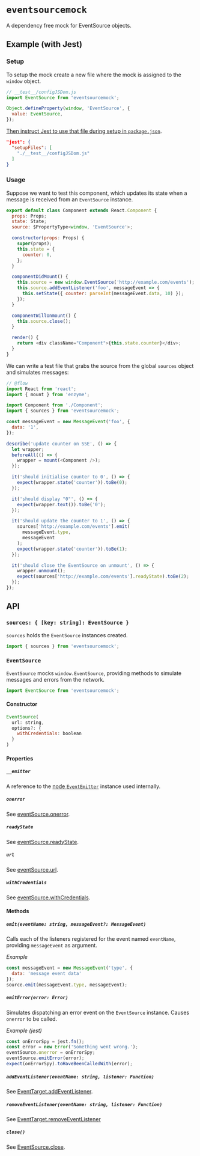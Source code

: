 # `eventsourcemock`

A dependency free mock for EventSource objects.


## Example (with Jest)
### Setup
To setup the mock create a new file where the mock is assigned to the `window` object.

```js
// __test__/configJSDom.js
import EventSource from 'eventsourcemock';

Object.defineProperty(window, 'EventSource', {
  value: EventSource,
});
```
[Then instruct Jest to use that file during setup in `package.json`](https://facebook.github.io/jest/docs/configuration.html#setupfiles-array).
```json
"jest": {
  "setupFiles": [
    "./__test__/configJSDom.js"
  ]
}
```

### Usage
Suppose we want to test this component, which updates its state when a message is received from an `EventSource` instance.

```js
export default class Component extends React.Component {
  props: Props;
  state: State;
  source: $PropertyType<window, 'EventSource'>;

  constructor(props: Props) {
    super(props);
    this.state = {
      counter: 0,
    };
  }

  componentDidMount() {
    this.source = new window.EventSource('http://example.com/events');
    this.source.addEventListener('foo', messageEvent => {
      this.setState({ counter: parseInt(messageEvent.data, 10) });
    });
  }

  componentWillUnmount() {
    this.source.close();
  }

  render() {
    return <div className="Component">{this.state.counter}</div>;
  }
}
```

We can write a test file that grabs the source from the global `sources` object and simulates messages:

```js
// @flow
import React from 'react';
import { mount } from 'enzyme';

import Component from './Component';
import { sources } from 'eventsourcemock';

const messageEvent = new MessageEvent('foo', {
  data: '1',
});

describe('update counter on SSE', () => {
  let wrapper;
  beforeAll(() => {
    wrapper = mount(<Component />);
  });

  it('should initialise counter to 0', () => {
    expect(wrapper.state('counter')).toBe(0);
  });

  it('should display "0"', () => {
    expect(wrapper.text()).toBe('0');
  });

  it('should update the counter to 1', () => {
    sources['http://example.com/events'].emit(
      messageEvent.type,
      messageEvent
    );
    expect(wrapper.state('counter')).toBe(1);
  });

  it('should close the EventSource on unmount', () => {
    wrapper.unmount();
    expect(sources['http://example.com/events'].readyState).toBe(2);
  });
});

```

## API
### `sources: { [key: string]: EventSource }`
`sources` holds the `EventSource` instances created.

```js
import { sources } from 'eventsourcemock';
```

### `EventSource`
`EventSource` mocks `window.EventSource`, providing methods to simulate messages and errors from the network.
```js
import EventSource from 'eventsourcemock';
```
#### Constructor
```js
EventSource(
  url: string,
  options?: {
    withCredentials: boolean
  }
)
```

#### Properties
##### `__emitter`
A reference to the [node `EventEmitter`](https://nodejs.org/api/events.html#events_class_eventemitter) instance used internally.

##### `onerror`
See [eventSource.onerror](https://developer.mozilla.org/en-US/docs/Web/API/EventSource/onerror).

##### `readyState`
See [eventSource.readyState](https://developer.mozilla.org/en-US/docs/Web/API/EventSource/readyState).

##### `url`
See [eventSource.url](https://developer.mozilla.org/en-US/docs/Web/API/EventSource/url).

##### `withCredentials`
See [eventSource.withCredentials](https://developer.mozilla.org/en-US/docs/Web/API/EventSource/withCredentials).


#### Methods
##### `emit(eventName: string, messageEvent?: MessageEvent)`
Calls each of the listeners registered for the event named `eventName`, providing `messageEvent` as argument.

*Example*
```js
const messageEvent = new MessageEvent('type', {
  data: 'message event data'
});
source.emit(messageEvent.type, messageEvent);
```

##### `emitError(error: Error)`
Simulates dispatching an error event on the `EventSource` instance. Causes `onerror` to be called.

*Example (jest)*
```js
const onErrorSpy = jest.fn();
const error = new Error('Something went wrong.');
eventSource.onerror = onErrorSpy;
eventSource.emitError(error);
expect(onErrorSpy).toHaveBeenCalledWith(error);
```

##### `addEventListener(eventName: string, listener: Function)`
See [EventTarget.addEventListener](https://developer.mozilla.org/en-US/docs/Web/API/EventTarget/addEventListener).

##### `removeEventListener(eventName: string, listener: Function)`
See [EventTarget.removeEventListener](https://developer.mozilla.org/en-US/docs/Web/API/EventTarget/removeEventListener)

##### `close()`
See [EventSource.close](https://developer.mozilla.org/en-US/docs/Web/API/EventSource/close).
